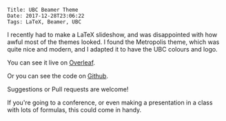     Title: UBC Beamer Theme
    Date: 2017-12-28T23:06:22
    Tags: LaTeX, Beamer, UBC

I recently had to make a LaTeX slideshow, and was disappointed with how awful most of the themes looked. I found the Metropolis theme, which was quite nice and modern, and I adapted it to have the UBC colours and logo.

You can see it live on [Overleaf](https://www.overleaf.com/read/zqngzmyspphw).

Or you can see the code on [Github](https://github.com/JoeyEremondi/UBC-Metropolis-Beamer).

Suggestions or Pull requests are welcome!

If you're going to a conference, or even making a presentation in a class with lots of formulas, this could come in handy.
